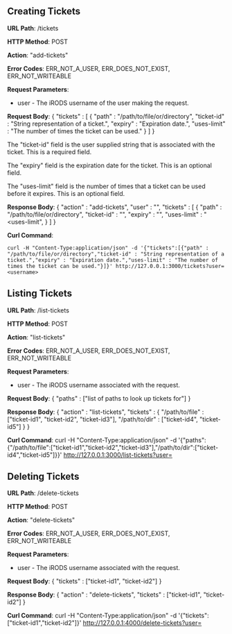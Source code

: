 Creating Tickets
----------------
__URL Path__: /tickets

__HTTP Method__: POST

__Action__: "add-tickets"

__Error Codes__: ERR_NOT_A_USER, ERR_DOES_NOT_EXIST, ERR_NOT_WRITEABLE

__Request Parameters__:
* user - The iRODS username of the user making the request.

__Request Body__:
    {
        "tickets" : [
            {
                "path" : "/path/to/file/or/directory",
                "ticket-id" : "String representation of a ticket.",
                "expiry" : "Expiration date.",
                "uses-limit" : "The number of times the ticket can be used."
            }
        ]
    }

The "ticket-id" field is the user supplied string that is associated with the ticket. This is a required field.

The "expiry" field is the expiration date for the ticket. This is an optional field.

The "uses-limit" field is the number of times that a ticket can be used before it expires. This is an optional field.

__Response Body__:
    {
        "action" : "add-tickets",
        "user" : "<username>",
        "tickets" : [
            {
                "path" : "/path/to/file/or/directory",
                "ticket-id" : "<ticket-id>",
                "expiry" : "<expiration date>",
                "uses-limit" : "<uses-limit",
            }
        ]
    }

__Curl Command__:

    curl -H "Content-Type:application/json" -d '{"tickets":[{"path" : "/path/to/file/or/directory","ticket-id" : "String representation of a ticket.","expiry" : "Expiration date.","uses-limit" : "The number of times the ticket can be used."}]}' http://127.0.0.1:3000/tickets?user=<username>


Listing Tickets
---------------
__URL Path__: /list-tickets

__HTTP Method__: POST

__Action__: "list-tickets"

__Error Codes__: ERR_NOT_A_USER, ERR_DOES_NOT_EXIST, ERR_NOT_WRITEABLE

__Request Parameters__:
* user - The iRODS username associated with the request.

__Request Body__:
    {
        "paths" : ["list of paths to look up tickets for"]
    }

__Response Body__:
    {
        "action" : "list-tickets",
        "tickets" : {
            "/path/to/file" : ["ticket-id1", "ticket-id2", "ticket-id3"],
            "/path/to/dir"  : ["ticket-id4", "ticket-id5"]
        }
    }

__Curl Command__:
    curl -H "Content-Type:application/json" -d '{"paths":{"/path/to/file":["ticket-id1","ticket-id2","ticket-id3"],"/path/to/dir":["ticket-id4","ticket-id5"]}}' http://127.0.0.1:3000/list-tickets?user=<username>


Deleting Tickets
----------------
__URL Path__: /delete-tickets

__HTTP Method__: POST

__Action__: "delete-tickets"

__Error Codes__: ERR_NOT_A_USER, ERR_DOES_NOT_EXIST, ERR_NOT_WRITEABLE

__Request Parameters__:
* user - The iRODS username associated with the request.

__Request Body__:
    {
        "tickets" : ["ticket-id1", "ticket-id2"]
    }

__Response Body__:
    {
        "action" : "delete-tickets",
        "tickets" : ["ticket-id1", "ticket-id2"]
    }

__Curl Command__:
    curl -H "Content-Type:application/json" -d '{"tickets":["ticket-id1","ticket-id2"]}' http://127.0.0.1:4000/delete-tickets?user=<username>